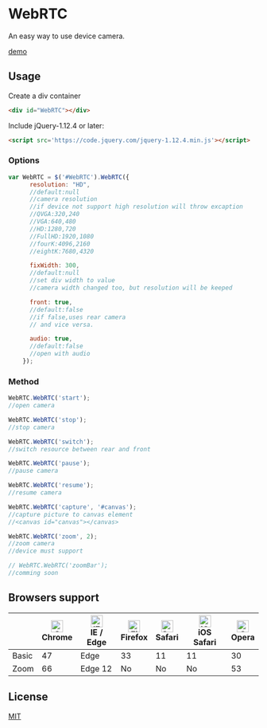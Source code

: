# WebRTC
An easy way to use device camera.

[demo](https://ziard.github.io/WebRTC/index.html)

## Usage
Create a div container
```html
<div id="WebRTC"></div>
```

Include jQuery-1.12.4 or later:
```html
<script src='https://code.jquery.com/jquery-1.12.4.min.js'></script>
```

### Options
```javascript
var WebRTC = $('#WebRTC').WebRTC({
      resolution: "HD",
      //default:null
      //camera resolution
      //if device not support high resolution will throw excaption
      //QVGA:320,240
      //VGA:640,480
      //HD:1280,720
      //FullHD:1920,1080
      //fourK:4096,2160
      //eightK:7680,4320

      fixWidth: 300,
      //default:null
      //set div width to value
      //camera width changed too, but resolution will be keeped

      front: true,
      //default:false
      //if false,uses rear camera
      // and vice versa. 

      audio: true,
      //default:false
      //open with audio
    });
```

### Method
```javascript
WebRTC.WebRTC('start');
//open camera

WebRTC.WebRTC('stop');
//stop camera

WebRTC.WebRTC('switch');
//switch resource between rear and front

WebRTC.WebRTC('pause');
//pause camera

WebRTC.WebRTC('resume');
//resume camera

WebRTC.WebRTC('capture', '#canvas');
//capture picture to canvas element
//<canvas id="canvas"></canvas>

WebRTC.WebRTC('zoom', 2);
//zoom camera
//device must support

// WebRTC.WebRTC('zoomBar');
//comming soon

```
## Browsers support

|| <img src="https://raw.githubusercontent.com/alrra/browser-logos/master/src/chrome/chrome_48x48.png" alt="Chrome" width="24px" height="24px" /></br>Chrome | <img src="https://raw.githubusercontent.com/alrra/browser-logos/master/src/edge/edge_48x48.png" alt="IE / Edge" width="24px" height="24px" /></br>IE / Edge | <img src="https://raw.githubusercontent.com/alrra/browser-logos/master/src/firefox/firefox_48x48.png" alt="Firefox" width="24px" height="24px" /></br>Firefox | <img src="https://raw.githubusercontent.com/alrra/browser-logos/master/src/safari/safari_48x48.png" alt="Safari" width="24px" height="24px" /></br>Safari | <img src="https://raw.githubusercontent.com/alrra/browser-logos/master/src/safari-ios/safari-ios_48x48.png" alt="iOS Safari" width="24px" height="24px" /></br>iOS Safari | <img src="https://raw.githubusercontent.com/alrra/browser-logos/master/src/opera/opera_48x48.png" alt="Opera" width="24px" height="24px" /></br>Opera |
| --------- | --------- | --------- | --------- | --------- | --------- | --------- |
| Basic| 47| Edge| 33| 11| 11| 30
| Zoom| 66| Edge 12| No| No| No| 53

## License
[MIT](https://choosealicense.com/licenses/mit/)
